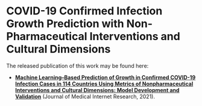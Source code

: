 # COVID-19 Confirmed Infection Growth Prediction with Non-Pharmaceutical Interventions and Cultural Dimensions

The released publication of this work may be found here: 
- <a href='https://www.jmir.org/2021/4/e26628'>**Machine Learning–Based Prediction of Growth in Confirmed COVID-19 Infection Cases in 114 Countries Using Metrics of Nonpharmaceutical Interventions and Cultural Dimensions: Model Development and Validation**</a> (Journal of Medical Internet Research, 2021).
